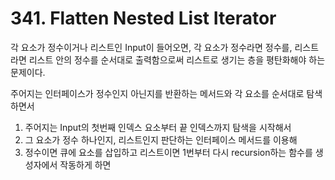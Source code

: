 # 341. Flatten Nested List Iterator

각 요소가 정수이거나 리스트인 Input이 들어오면, 각 요소가 정수라면 정수를, 리스트라면 리스트 안의 정수를 순서대로 출력함으로써 리스트로 생기는 층을 평탄화해야 하는 문제이다.

주어지는 인터페이스가 정수인지 아닌지를 반환하는 메서드와 
각 요소를 순서대로 탐색하면서 

1. 주어지는 Input의 첫번째 인덱스 요소부터 끝 인덱스까지 탐색을 시작해서  
2. 그 요소가 정수 하나인지, 리스트인지 판단하는 인터페이스 메서드를 이용해   
3. 정수이면 큐에 요소를 삽입하고 리스트이면 1번부터 다시 recursion하는 함수를 생성자에서 작동하게 하면 